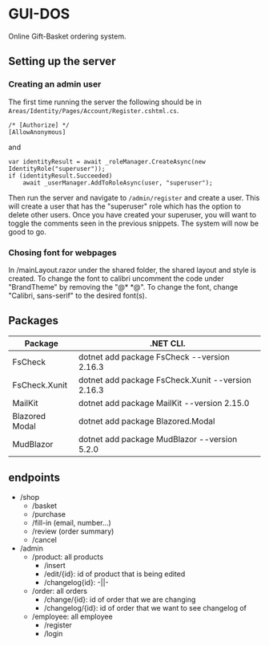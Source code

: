 # GUI-DOS
Online Gift-Basket ordering system.

## Setting up the server
### Creating an admin user
The first time running the server the following should be in `Areas/Identity/Pages/Account/Register.cshtml.cs`.

```
/* [Authorize] */
[AllowAnonymous]
```

and

```
var identityResult = await _roleManager.CreateAsync(new IdentityRole("superuser"));
if (identityResult.Succeeded)
    await _userManager.AddToRoleAsync(user, "superuser");
```

Then run the server and navigate to `/admin/register` and create a user. This will create a user that has the "superuser" role which has the option to delete other users. Once you have created your superuser, you will want to toggle the comments seen in the previous snippets. The system will now be good to go.

### Chosing font for webpages
In /mainLayout.razor under the shared folder, the shared layout and style is created. To change the font to calibri uncomment the code under "BrandTheme" by removing the "@* *@". To change the font, change "Calibri, sans-serif" to the desired font(s). 

## Packages
|Package     |.NET CLI.                          |
|------------|-----------------------------------|
|FsCheck|dotnet add package FsCheck --version 2.16.3|
|FsCheck.Xunit|dotnet add package FsCheck.Xunit --version 2.16.3      |
|MailKit|dotnet add package MailKit --version 2.15.0|
|Blazored Modal|dotnet add package Blazored.Modal|
|MudBlazor|dotnet add package MudBlazor --version 5.2.0|

## endpoints
- /shop
    - /basket
    - /purchase
    - /fill-in (email, number...)
    - /review  (order summary)
    - /cancel
- /admin
    - /product: all products
        - /insert
        - /edit/{id}: id of product that is being edited
        - /changelog{id}: -||-
    - /order: all orders
        - /change/{id}: id of order that we are changing
        - /changelog/{id}: id of order that we want to see changelog of
    - /employee: all employee
        - /register
        - /login
